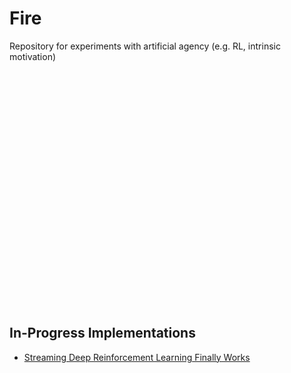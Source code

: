 # Fire
Repository for experiments with artificial agency (e.g. RL, intrinsic motivation)

<svg xmlns="http://www.w3.org/2000/svg" viewBox="0 0 400 300">

  <defs>
    <linearGradient id="fireGradient" x1="0%" y1="100%" x2="100%" y2="0%">
      <stop offset="0%" style="stop-color:#FF4500"/>
      <stop offset="100%" style="stop-color:#FFD700"/>
    </linearGradient>
  </defs>
  
  <path d="M200 50 L350 230 L50 230 Z" 
        fill="none"
        stroke="url(#fireGradient)"
        stroke-width="8"/>
  
  <path d="M200 90 L300 210 L100 210 Z" 
        fill="none"
        stroke="#FFA500"
        stroke-width="2"
        opacity="0.6"/>
        
  <path d="M200 130 L250 190 L150 190 Z" 
        fill="none"
        stroke="#FFD700"
        stroke-width="2"
        opacity="0.4"/>
</svg>

## In-Progress Implementations

* [Streaming Deep Reinforcement Learning Finally Works](https://arxiv.org/abs/2410.14606)